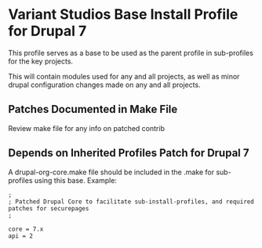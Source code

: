 # Variant Studios Base Install Profile for Drupal 7

This profile serves as a base to be used as the parent profile in sub-profiles for the key projects.

This will contain modules used for any and all projects, as well as minor drupal configuration changes made on any and all projects.

## Patches Documented in Make File ##
Review make file for any info on patched contrib

## Depends on Inherited Profiles Patch for Drupal 7 ##
A drupal-org-core.make file should be included in the .make for sub-profiles using this base. Example:
```
;
; Patched Drupal Core to facilitate sub-install-profiles, and required patches for securepages
;

core = 7.x
api = 2



```